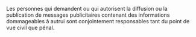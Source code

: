 Les personnes qui demandent ou qui autorisent la diffusion ou la publication de messages publicitaires contenant des informations dommageables à autrui sont conjointement responsables tant du point de vue civil que pénal.